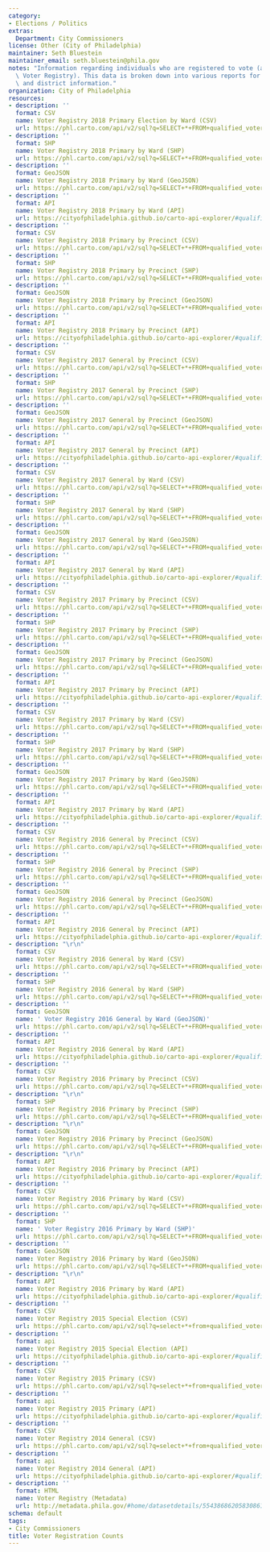 ```yaml
---
category:
- Elections / Politics
extras:
  Department: City Commissioners
license: Other (City of Philadelphia)
maintainer: Seth Bluestein
maintainer_email: seth.bluestein@phila.gov
notes: "Information regarding individuals who are registered to vote (aka the Qualified\
  \ Voter Registry). This data is broken down into various reports for voter, election,\
  \ and district information."
organization: City of Philadelphia
resources:
- description: ''
  format: CSV
  name: Voter Registry 2018 Primary Election by Ward (CSV)
  url: https://phl.carto.com/api/v2/sql?q=SELECT+*+FROM+qualified_voter_listing_2018_primary_by_ward&filename=qualified_voter_listing_2018_primary_by_ward&format=csv&skipfields=cartodb_id,the_geom,the_geom_webmercator
- description: ''
  format: SHP
  name: Voter Registry 2018 Primary by Ward (SHP)
  url: https://phl.carto.com/api/v2/sql?q=SELECT+*+FROM+qualified_voter_listing_2018_primary_by_ward&filename=qualified_voter_listing_2018_primary_by_ward&format=shp&skipfields=cartodb_id
- description: ''
  format: GeoJSON
  name: Voter Registry 2018 Primary by Ward (GeoJSON)
  url: https://phl.carto.com/api/v2/sql?q=SELECT+*+FROM+qualified_voter_listing_2018_primary_by_ward&filename=qualified_voter_listing_2018_primary_by_ward&format=geojson&skipfields=cartodb_id
- description: ''
  format: API
  name: Voter Registry 2018 Primary by Ward (API)
  url: https://cityofphiladelphia.github.io/carto-api-explorer/#qualified_voter_listing_2018_primary_by_ward
- description: ''
  format: CSV
  name: Voter Registry 2018 Primary by Precinct (CSV)
  url: https://phl.carto.com/api/v2/sql?q=SELECT+*+FROM+qualified_voter_listing_2018_primary_by_precinct&filename=qualified_voter_listing_2018_primary_by_precinct&format=csv&skipfields=cartodb_id,the_geom,the_geom_webmercator
- description: ''
  format: SHP
  name: Voter Registry 2018 Primary by Precinct (SHP)
  url: https://phl.carto.com/api/v2/sql?q=SELECT+*+FROM+qualified_voter_listing_2018_primary_by_precinct&filename=qualified_voter_listing_2018_primary_by_precinct&format=shp&skipfields=cartodb_id
- description: ''
  format: GeoJSON
  name: Voter Registry 2018 Primary by Precinct (GeoJSON)
  url: https://phl.carto.com/api/v2/sql?q=SELECT+*+FROM+qualified_voter_listing_2018_primary_by_precinct&filename=qualified_voter_listing_2018_primary_by_precinct&format=geojson&skipfields=cartodb_id
- description: ''
  format: API
  name: Voter Registry 2018 Primary by Precinct (API)
  url: https://cityofphiladelphia.github.io/carto-api-explorer/#qualified_voter_listing_2018_primary_by_precinct
- description: ''
  format: CSV
  name: Voter Registry 2017 General by Precinct (CSV)
  url: https://phl.carto.com/api/v2/sql?q=SELECT+*+FROM+qualified_voter_listing_2017_general_by_precinct&filename=qualified_voter_listing_2017_general_by_precinct&format=csv&skipfields=cartodb_id,the_geom,the_geom_webmercator
- description: ''
  format: SHP
  name: Voter Registry 2017 General by Precinct (SHP)
  url: https://phl.carto.com/api/v2/sql?q=SELECT+*+FROM+qualified_voter_listing_2017_general_by_precinct&filename=qualified_voter_listing_2017_general_by_precinct&format=shp&skipfields=cartodb_id
- description: ''
  format: GeoJSON
  name: Voter Registry 2017 General by Precinct (GeoJSON)
  url: https://phl.carto.com/api/v2/sql?q=SELECT+*+FROM+qualified_voter_listing_2017_general_by_precinct&filename=qualified_voter_listing_2017_general_by_precinct&format=geojson&skipfields=cartodb_id
- description: ''
  format: API
  name: Voter Registry 2017 General by Precinct (API)
  url: https://cityofphiladelphia.github.io/carto-api-explorer/#qualified_voter_listing_2017_general_by_precinct
- description: ''
  format: CSV
  name: Voter Registry 2017 General by Ward (CSV)
  url: https://phl.carto.com/api/v2/sql?q=SELECT+*+FROM+qualified_voter_listing_2017_general_by_ward&filename=qualified_voter_listing_2017_general_by_ward&format=csv&skipfields=cartodb_id,the_geom,the_geom_webmercator
- description: ''
  format: SHP
  name: Voter Registry 2017 General by Ward (SHP)
  url: https://phl.carto.com/api/v2/sql?q=SELECT+*+FROM+qualified_voter_listing_2017_general_by_ward&filename=qualified_voter_listing_2017_general_by_ward&format=shp&skipfields=cartodb_id
- description: ''
  format: GeoJSON
  name: Voter Registry 2017 General by Ward (GeoJSON)
  url: https://phl.carto.com/api/v2/sql?q=SELECT+*+FROM+qualified_voter_listing_2017_general_by_ward&filename=qualified_voter_listing_2017_general_by_ward&format=geojson&skipfields=cartodb_id
- description: ''
  format: API
  name: Voter Registry 2017 General by Ward (API)
  url: https://cityofphiladelphia.github.io/carto-api-explorer/#qualified_voter_listing_2017_general_by_ward
- description: ''
  format: CSV
  name: Voter Registry 2017 Primary by Precinct (CSV)
  url: https://phl.carto.com/api/v2/sql?q=SELECT+*+FROM+qualified_voter_listing_2017_primary_by_precinct&filename=qualified_voter_listing_2017_primary_by_precinct&format=csv&skipfields=cartodb_id,the_geom,the_geom_webmercator
- description: ''
  format: SHP
  name: Voter Registry 2017 Primary by Precinct (SHP)
  url: https://phl.carto.com/api/v2/sql?q=SELECT+*+FROM+qualified_voter_listing_2017_primary_by_precinct&filename=qualified_voter_listing_2017_primary_by_precinct&format=shp&skipfields=cartodb_id
- description: ''
  format: GeoJSON
  name: Voter Registry 2017 Primary by Precinct (GeoJSON)
  url: https://phl.carto.com/api/v2/sql?q=SELECT+*+FROM+qualified_voter_listing_2017_primary_by_precinct&filename=qualified_voter_listing_2017_primary_by_precinct&format=geojson&skipfields=cartodb_id
- description: ''
  format: API
  name: Voter Registry 2017 Primary by Precinct (API)
  url: https://cityofphiladelphia.github.io/carto-api-explorer/#qualified_voter_listing_2017_primary_by_precinct
- description: ''
  format: CSV
  name: Voter Registry 2017 Primary by Ward (CSV)
  url: https://phl.carto.com/api/v2/sql?q=SELECT+*+FROM+qualified_voter_listing_2017_primary_by_ward&filename=qualified_voter_listing_2017_primary_by_ward&format=csv&skipfields=cartodb_id,the_geom,the_geom_webmercator
- description: ''
  format: SHP
  name: Voter Registry 2017 Primary by Ward (SHP)
  url: https://phl.carto.com/api/v2/sql?q=SELECT+*+FROM+qualified_voter_listing_2017_primary_by_ward&filename=qualified_voter_listing_2017_primary_by_ward&format=shp&skipfields=cartodb_id
- description: ''
  format: GeoJSON
  name: Voter Registry 2017 Primary by Ward (GeoJSON)
  url: https://phl.carto.com/api/v2/sql?q=SELECT+*+FROM+qualified_voter_listing_2017_primary_by_ward&filename=qualified_voter_listing_2017_primary_by_ward&format=geojson&skipfields=cartodb_id
- description: ''
  format: API
  name: Voter Registry 2017 Primary by Ward (API)
  url: https://cityofphiladelphia.github.io/carto-api-explorer/#qualified_voter_listing_2017_primary_by_ward
- description: ''
  format: CSV
  name: Voter Registry 2016 General by Precinct (CSV)
  url: https://phl.carto.com/api/v2/sql?q=SELECT+*+FROM+qualified_voter_listing_2016_general_by_precinct&filename=qualified_voter_listing_2016_general_by_precinct&format=csv&skipfields=cartodb_id,the_geom,the_geom_webmercator
- description: ''
  format: SHP
  name: Voter Registry 2016 General by Precinct (SHP)
  url: https://phl.carto.com/api/v2/sql?q=SELECT+*+FROM+qualified_voter_listing_2016_general_by_precinct&filename=qualified_voter_listing_2016_general_by_precinct&format=shp&skipfields=cartodb_id
- description: ''
  format: GeoJSON
  name: Voter Registry 2016 General by Precinct (GeoJSON)
  url: https://phl.carto.com/api/v2/sql?q=SELECT+*+FROM+qualified_voter_listing_2016_general_by_precinct&filename=qualified_voter_listing_2016_general_by_precinct&format=geojson&skipfields=cartodb_id
- description: ''
  format: API
  name: Voter Registry 2016 General by Precinct (API)
  url: https://cityofphiladelphia.github.io/carto-api-explorer/#qualified_voter_listing_2016_general_by_precinct
- description: "\r\n"
  format: CSV
  name: Voter Registry 2016 General by Ward (CSV)
  url: https://phl.carto.com/api/v2/sql?q=SELECT+*+FROM+qualified_voter_listing_2016_general_by_ward&filename=qualified_voter_listing_2016_general_by_ward&format=csv&skipfields=cartodb_id,the_geom,the_geom_webmercator
- description: ''
  format: SHP
  name: Voter Registry 2016 General by Ward (SHP)
  url: https://phl.carto.com/api/v2/sql?q=SELECT+*+FROM+qualified_voter_listing_2016_general_by_ward&filename=qualified_voter_listing_2016_general_by_ward&format=shp&skipfields=cartodb_id
- description: ''
  format: GeoJSON
  name: ' Voter Registry 2016 General by Ward (GeoJSON)'
  url: https://phl.carto.com/api/v2/sql?q=SELECT+*+FROM+qualified_voter_listing_2016_general_by_ward&filename=qualified_voter_listing_2016_general_by_ward&format=geojson&skipfields=cartodb_id
- description: ''
  format: API
  name: Voter Registry 2016 General by Ward (API)
  url: https://cityofphiladelphia.github.io/carto-api-explorer/#qualified_voter_listing_2016_general_by_ward
- description: ''
  format: CSV
  name: Voter Registry 2016 Primary by Precinct (CSV)
  url: https://phl.carto.com/api/v2/sql?q=SELECT+*+FROM+qualified_voter_listing_2016_primary_by_precinct&filename=qualified_voter_listing_2016_primary_by_precinct&format=csv&skipfields=cartodb_id,the_geom,the_geom_webmercator
- description: "\r\n"
  format: SHP
  name: Voter Registry 2016 Primary by Precinct (SHP)
  url: https://phl.carto.com/api/v2/sql?q=SELECT+*+FROM+qualified_voter_listing_2016_primary_by_precinct&filename=qualified_voter_listing_2016_primary_by_precinct&format=shp&skipfields=cartodb_id
- description: "\r\n"
  format: GeoJSON
  name: Voter Registry 2016 Primary by Precinct (GeoJSON)
  url: https://phl.carto.com/api/v2/sql?q=SELECT+*+FROM+qualified_voter_listing_2016_primary_by_precinct&filename=qualified_voter_listing_2016_primary_by_precinct&format=geojson&skipfields=cartodb_id
- description: "\r\n"
  format: API
  name: Voter Registry 2016 Primary by Precinct (API)
  url: https://cityofphiladelphia.github.io/carto-api-explorer/#qualified_voter_listing_2016_primary_by_precinct
- description: ''
  format: CSV
  name: Voter Registry 2016 Primary by Ward (CSV)
  url: https://phl.carto.com/api/v2/sql?q=SELECT+*+FROM+qualified_voter_listing_2016_primary_by_ward&filename=qualified_voter_listing_2016_primary_by_ward&format=csv&skipfields=cartodb_id,the_geom,the_geom_webmercator
- description: ''
  format: SHP
  name: ' Voter Registry 2016 Primary by Ward (SHP)'
  url: https://phl.carto.com/api/v2/sql?q=SELECT+*+FROM+qualified_voter_listing_2016_primary_by_ward&filename=qualified_voter_listing_2016_primary_by_ward&format=shp&skipfields=cartodb_id
- description: ''
  format: GeoJSON
  name: Voter Registry 2016 Primary by Ward (GeoJSON)
  url: https://phl.carto.com/api/v2/sql?q=SELECT+*+FROM+qualified_voter_listing_2016_primary_by_ward&filename=qualified_voter_listing_2016_primary_by_ward&format=geojson&skipfields=cartodb_id
- description: "\r\n"
  format: API
  name: Voter Registry 2016 Primary by Ward (API)
  url: https://cityofphiladelphia.github.io/carto-api-explorer/#qualified_voter_listing_2016_primary_by_ward
- description: ''
  format: CSV
  name: Voter Registry 2015 Special Election (CSV)
  url: https://phl.carto.com/api/v2/sql?q=select+*+from+qualified_voter_listing_2015_special_election&format=csv&filename=qualified_voter_listing_2015_special_election&skipfields=cartodb_id,the_geom,the_geom_webmercator
- description: ''
  format: api
  name: Voter Registry 2015 Special Election (API)
  url: https://cityofphiladelphia.github.io/carto-api-explorer/#qualified_voter_listing_2015_special_election
- description: ''
  format: CSV
  name: Voter Registry 2015 Primary (CSV)
  url: https://phl.carto.com/api/v2/sql?q=select+*+from+qualified_voter_listing_2015_primary_election&format=csv&filename=qualified_voter_listing_2015_primary_election&skipfields=cartodb_id,the_geom,the_geom_webmercator
- description: ''
  format: api
  name: Voter Registry 2015 Primary (API)
  url: https://cityofphiladelphia.github.io/carto-api-explorer/#qualified_voter_listing_2015_primary_election
- description: ''
  format: CSV
  name: Voter Registry 2014 General (CSV)
  url: https://phl.carto.com/api/v2/sql?q=select+*+from+qualified_voter_listing_2014_general_election&format=csv&filename=qualified_voter_listing_2014_general_election&skipfields=cartodb_id,the_geom,the_geom_webmercator
- description: ''
  format: api
  name: Voter Registry 2014 General (API)
  url: https://cityofphiladelphia.github.io/carto-api-explorer/#qualified_voter_listing_2014_general_election
- description: ''
  format: HTML
  name: Voter Registry (Metadata)
  url: http://metadata.phila.gov/#home/datasetdetails/5543868620583086178c4f83/
schema: default
tags:
- City Commissioners
title: Voter Registration Counts
---
```

